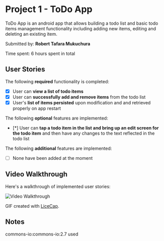 # Project 1 - ToDo App

ToDo App is an android app that allows building a todo list and basic todo items management functionality including adding new items, editing and deleting an existing item.

Submitted by: **Robert Tafara Mukuchura**

Time spent: 6 hours spent in total

## User Stories

The following **required** functionality is completed:

* [X] User can **view a list of todo items**
* [X] User can **successfully add and remove items** from the todo list
* [X] User's **list of items persisted** upon modification and and retrieved properly on app restart

The following **optional** features are implemented:

* [*] User can **tap a todo item in the list and bring up an edit screen for the todo item** and then have any changes to the text reflected in the todo list

The following **additional** features are implemented:

* [ ] None have been added at the moment

## Video Walkthrough

Here's a walkthrough of implemented user stories:

<img src='https://imgur.com/5FTs7sF.gif' title='Video Walkthrough' width='' alt='Video Walkthrough' />

GIF created with [LiceCap](http://www.cockos.com/licecap/).

## Notes

commons-io:commons-io:2.7 used


